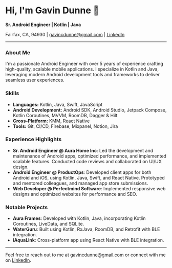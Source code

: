 # Hi, I'm Gavin Dunne 👋

**Sr. Android Engineer | Kotlin | Java**

Fairfax, CA, 94930 | [gavincdunne@gmail.com](mailto:gavincdunne@gmail.com) | [LinkedIn](https://linkedin.com/in/dunnefortheday)

---

### About Me

I'm a passionate Android Engineer with over 5 years of experience crafting high-quality, scalable mobile applications. I specialize in Kotlin and Java, leveraging modern Android development tools and frameworks to deliver seamless user experiences.

### Skills

- **Languages:** Kotlin, Java, Swift, JavaScript
- **Android Development:** Android SDK, Android Studio, Jetpack Compose, Kotlin Coroutines, MVVM, RoomDB, Dagger & Hilt
- **Cross-Platform:** KMM, React Native
- **Tools:** Git, CI/CD, Firebase, Mixpanel, Notion, Jira

### Experience Highlights

- **Sr. Android Engineer @ Aura Home Inc**: Led the development and maintenance of Android apps, optimized performance, and implemented scalable features. Conducted code reviews and collaborated on UI/UX design.
- **Android Engineer @ ProductOps**: Developed client apps for both Android and iOS, using Kotlin, Java, Swift, and React Native. Prototyped and mentored colleagues, and managed app store submissions.
- **Web Developer @ Perfectmind Software**: Implemented responsive web designs and optimized websites for performance and SEO.

### Notable Projects

- **Aura Frames**: Developed with Kotlin, Java, incorporating Kotlin Coroutines, LiveData, and SQLite.
- **WaterGuru**: Built using Kotlin, RxJava, RoomDB, and Retrofit with BLE integration.
- **iAquaLink**: Cross-platform app using React Native with BLE integration.

---

Feel free to reach out to me at [gavincdunne@gmail.com](mailto:gavincdunne@gmail.com) or connect with me on [LinkedIn](https://linkedin.com/in/dunnefortheday).
